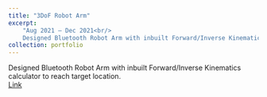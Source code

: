 ```yaml
---
title: "3DoF Robot Arm"
excerpt: 
    "Aug 2021 – Dec 2021<br/>
    Designed Bluetooth Robot Arm with inbuilt Forward/Inverse Kinematics calculator to reach target location."
collection: portfolio
---
```


Designed Bluetooth Robot Arm with inbuilt Forward/Inverse Kinematics calculator to reach target location.<br/>
[Link](https://github.com/Tatwik19/Tatwik19.github.io/tree/master/assets/Projects/3DoF%20Robot)

